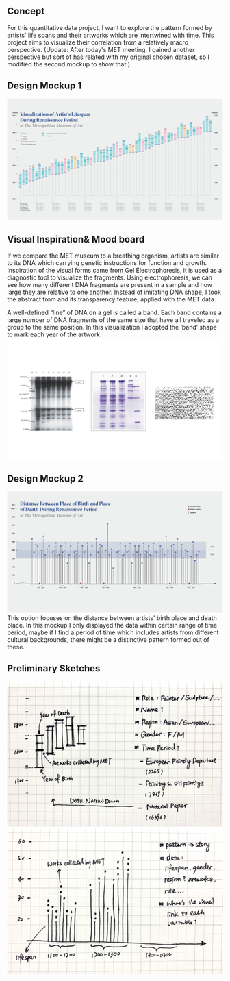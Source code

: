 ## Concept

For this quantitative data project, I want to explore the pattern formed by artists' life spans and their artworks which are intertwined with time. This project aims to visualize their correlation from a relatively macro perspective.
(Update: After today's MET meeting, I gained another perspective but sort of has related with my original chosen dataset, so I modified the second mockup to show that.)

## Design Mockup 1

![](Design1.jpg)

## Visual Inspiration& Mood board

If we compare the MET museum to a breathing organism, artists are similar to its DNA which carrying genetic instructions for function and growth. Inspiration of the visual forms came from Gel Electrophoresis, it is used as a diagnostic tool to visualize the fragments. Using electrophoresis, we can see how many different DNA fragments are present in a sample and how large they are relative to one another. Instead of imitating DNA shape, I took the abstract from and its transparency feature, applied with the MET data. 

A well-defined “line” of DNA on a gel is called a band. Each band contains a large number of DNA fragments of the same size that have all traveled as a group to the same position. In this visualization I adopted the ‘band’ shape to mark each year of the artwork.
![](Moodboard(visual).jpg)

## Design Mockup 2
![](Design2.jpg)
This option focuses on the distance between artists' birth place and death place. In this mockup I only displayed the data within certain range of time period, maybe if I find a period of time which includes artists from different cultural backgrounds, there might be a distinctive pattern formed out of these. 

## Preliminary Sketches
![](Sketch1.jpg)
![](Sketch2.jpg)

